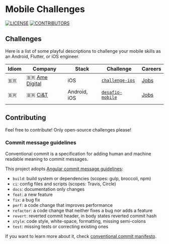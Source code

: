 # Mobile Challenges

[![LICENSE][license-img]](./LICENSE)
[![CONTRIBUTORS][contributors-img]][contributors-url]

## Challenges

Here is a list of some playful descriptions to challenge your mobile skills as an Android, Flutter, or iOS engineer.

|  Idiom    | Company                                                             | Stack                                         | Challenge                                                                               | Careers                                                                         |
| --------- | ------------------------------------------------------------------- | --------------------------------------------- | --------------------------------------------------------------------------------------- | ------------------------------------------------------------------------------- |
| :brazil:  | :brazil: [Ame Digital](https://amedigital.com)                      | iOS                                           | [`challenge-ios`](https://github.com/AmeDigital/challenge-ios)                          | [Jobs](https://boards.greenhouse.io/amedigital?gh_src=27927b6d2)                |
| :brazil:  | :brazil: [Ci&T](https://ciandt.com)                                 | Android, iOS                                  | [`desafio-mobile`](https://github.com/ciandt-mobile/desafio-mobile)                     | [Jobs](https://ciandt.com/us/en-us/careers)                                     |
|           |                                                                     |                                               |                                                                                         |                                                                                 |

## Contributing

Feel free to contribute! Only open-source challenges please!

### Commit message guidelines

Conventional commit is a specification for adding human and machine readable meaning to commit messages.

This project adopts [Angular commit message guidelines](angular-commit-url):

- `build`: build system or dependencies (scopes: gulp, broccoli, npm)
- `ci`: config files and scripts (scopes: Travis, Circle)
- `docs`: documentation only changes
- `feat`: a new feature
- `fix`: a bug fix
- `perf`: a code change that improves performance
- `refactor`: a code change that neither fixes a bug nor adds a feature
- `revert`: reverted commit header, in body states reverted commit hash
- `style`: code style, white-space, formatting, missing semi-colons
- `test`: missing tests or correcting existing ones

If you want to learn more about it, check [conventional commit manifesto][conventional-commit-url].

[angular-commit-url]: https://github.com/angular/angular/blob/22b96b9/CONTRIBUTING.md#-commit-message-guidelines

[contributors-img]: https://img.shields.io/github/contributors/jpventura/mobile-challenges.svg
[contributors-url]: https://github.com/jpventura/mobile-challenges/graphs/contributors

[conventional-commit-url]: https://www.conventionalcommits.org/en/v1.0.0/

[license-img]: https://img.shields.io/github/license/jpventura/mobile-challenges.svg
